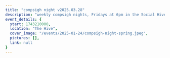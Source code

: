```yaml
---
title: "compsigh night v2025.03.28"
description: "weekly compsigh nights, Fridays at 6pm in the Social Hive. come chill and play some card & board games, or hack on your next project with a friend. and yes, we'll have snacks. :)"
event_details: {
  start: 1743210000,
  location: "The Hive",
  cover_image: "/events/2025-01-24/compsigh-night-spring.jpeg",
  pictures: [],
  link: null
}
---
```

